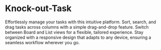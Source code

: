 # Knock-out-Task
Effortlessly manage your tasks with this intuitive platform. Sort, search, and drag tasks across columns with a simple drag-and-drop feature. Switch between Board and List views for a flexible, tailored experience. Stay organized with a responsive design that adapts to any device, ensuring a seamless workflow wherever you go.

